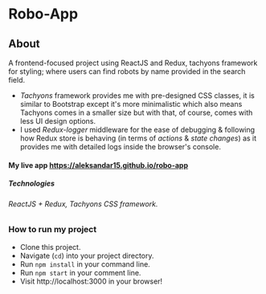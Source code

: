 # Robo-App

## About
A frontend-focused project using ReactJS and Redux, tachyons framework for styling; where users can find robots by name provided in the search field.
- *Tachyons* framework provides me with pre-designed CSS classes, it is similar to Bootstrap except it's more minimalistic which also means Tachyons comes in a smaller size but with that, of course, comes with less UI design options.
- I used *Redux-logger* middleware for the ease of debugging & following how Redux store is behaving (in terms of *actions* & *state changes*) as it provides me with detailed logs inside the browser's console.

#### My live app https://aleksandar15.github.io/robo-app

##### Technologies
###### ReactJS + Redux, Tachyons CSS framework.

### How to run my project
- Clone this project.
- Navigate (`cd`) into your project directory.
- Run `npm install` in your command line.
- Run `npm start` in your comment line.
- Visit http://localhost:3000 in your browser!
